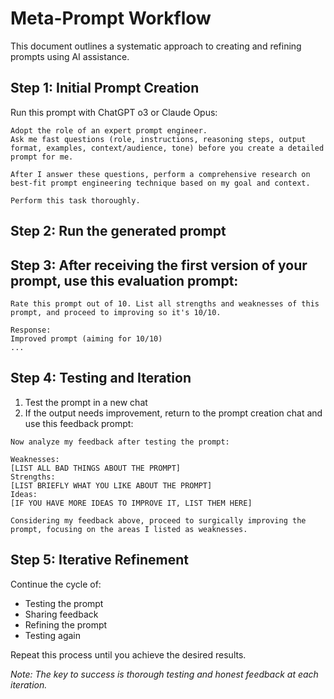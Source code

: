 # Meta-Prompt Workflow

This document outlines a systematic approach to creating and refining prompts using AI assistance.

## Step 1: Initial Prompt Creation

Run this prompt with ChatGPT o3 or Claude Opus:

```text
Adopt the role of an expert prompt engineer.
Ask me fast questions (role, instructions, reasoning steps, output format, examples, context/audience, tone) before you create a detailed prompt for me.

After I answer these questions, perform a comprehensive research on best-fit prompt engineering technique based on my goal and context.

Perform this task thoroughly.
```

## Step 2: Run the generated prompt

## Step 3: After receiving the first version of your prompt, use this evaluation prompt:

```text
Rate this prompt out of 10. List all strengths and weaknesses of this prompt, and proceed to improving so it's 10/10.

Response:
Improved prompt (aiming for 10/10)
...
```

## Step 4: Testing and Iteration

1. Test the prompt in a new chat
2. If the output needs improvement, return to the prompt creation chat and use this feedback prompt:

```text
Now analyze my feedback after testing the prompt:

Weaknesses:
[LIST ALL BAD THINGS ABOUT THE PROMPT]
Strengths:
[LIST BRIEFLY WHAT YOU LIKE ABOUT THE PROMPT]
Ideas:
[IF YOU HAVE MORE IDEAS TO IMPROVE IT, LIST THEM HERE]

Considering my feedback above, proceed to surgically improving the prompt, focusing on the areas I listed as weaknesses.
```

## Step 5: Iterative Refinement

Continue the cycle of:

* Testing the prompt
* Sharing feedback
* Refining the prompt
* Testing again

Repeat this process until you achieve the desired results.

*Note: The key to success is thorough testing and honest feedback at each iteration.*
